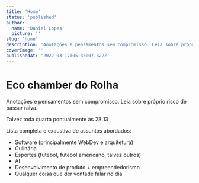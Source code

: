 ```yaml
---
title: 'Home'
status: 'published'
author:
  name: 'Daniel Lopes'
  picture: ''
slug: 'home'
description: 'Anotações e pensamentos sem compromisso. Leia sobre próprio risco de passar raiva'
coverImage: ''
publishedAt: '2022-03-17T05:35:07.322Z'
---
```


# Eco chamber do Rolha

Anotações e pensamentos sem compromisso. Leia sobre próprio risco de passar raiva. 

Talvez toda quarta pontualmente às 23:13

Lista completa e exaustiva de assuntos abordados:

- Software (principalmente WebDev e arquitetura)
- Culinária
- Esportes (futebol, futebol americano, talvez outros)
- AI
- Desenvolvimento de produto + empreendedorismo
- Qualquer coisa que der vontade falar no dia